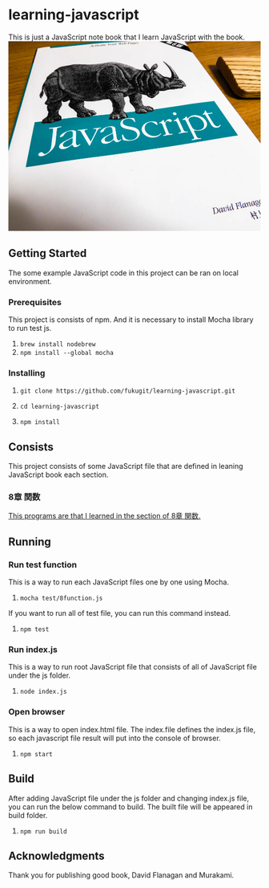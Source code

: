 # learning-javascript
This is just a JavaScript note book that I learn JavaScript with the book.  
![image](https://raw.githubusercontent.com/fukugit/images/master/leaning-javascript.jpg)

## Getting Started
The some example JavaScript code in this project can be ran on local environment.  

### Prerequisites
This project is consists of npm. And it is necessary to install Mocha library to run test js.  
1. `brew install nodebrew`  
2. `npm install --global mocha`  

### Installing
1. `git clone https://github.com/fukugit/learning-javascript.git`  

2. `cd learning-javascript`  

3. `npm install`  

## Consists
This project consists of some JavaScript file that are defined in leaning JavaScript book each section.  
### 8章 関数
[This programs are that I learned in the section of 8章 関数.](js/8function.js)  

## Running
### Run test function
This is a way to run each JavaScript files one by one using Mocha.  
1. `mocha test/8function.js`  

If you want to run all of test file, you can run this command instead.  
1. `npm test`  

### Run index.js
This is a way to run root JavaScript file that consists of all of JavaScript file under the js folder.  
1. `node index.js`  

### Open browser
This is a way to open index.html file. The index.file defines the index.js file, so each javascript file result will put into the console of browser.  
1. `npm start`  

## Build
After adding JavaScript file under the js folder and changing index.js file, you can run the below command to build. The built file will be appeared in build folder.  
1. `npm run build`  

## Acknowledgments
Thank you for publishing good book, David Flanagan and Murakami.
